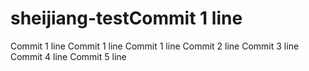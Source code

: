 # sheijiang-testCommit 1 line
Commit 1 line
Commit 1 line
Commit 1 line
Commit 2 line
Commit 3 line
Commit 4 line
Commit 5 line
